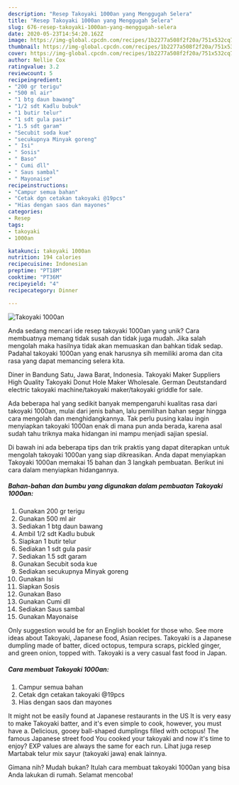 ```yaml
---
description: "Resep Takoyaki 1000an yang Menggugah Selera"
title: "Resep Takoyaki 1000an yang Menggugah Selera"
slug: 676-resep-takoyaki-1000an-yang-menggugah-selera
date: 2020-05-23T14:54:20.162Z
image: https://img-global.cpcdn.com/recipes/1b2277a508f2f20a/751x532cq70/takoyaki-1000an-foto-resep-utama.jpg
thumbnail: https://img-global.cpcdn.com/recipes/1b2277a508f2f20a/751x532cq70/takoyaki-1000an-foto-resep-utama.jpg
cover: https://img-global.cpcdn.com/recipes/1b2277a508f2f20a/751x532cq70/takoyaki-1000an-foto-resep-utama.jpg
author: Nellie Cox
ratingvalue: 3.2
reviewcount: 5
recipeingredient:
- "200 gr terigu"
- "500 ml air"
- "1 btg daun bawang"
- "1/2 sdt Kadlu bubuk"
- "1 butir telur"
- "1 sdt gula pasir"
- "1.5 sdt garam"
- "Secubit soda kue"
- "secukupnya Minyak goreng"
- " Isi"
- " Sosis"
- " Baso"
- " Cumi dll"
- " Saus sambal"
- " Mayonaise"
recipeinstructions:
- "Campur semua bahan"
- "Cetak dgn cetakan takoyaki @19pcs"
- "Hias dengan saos dan mayones"
categories:
- Resep
tags:
- takoyaki
- 1000an

katakunci: takoyaki 1000an 
nutrition: 194 calories
recipecuisine: Indonesian
preptime: "PT18M"
cooktime: "PT36M"
recipeyield: "4"
recipecategory: Dinner

---
```



![Takoyaki 1000an](https://img-global.cpcdn.com/recipes/1b2277a508f2f20a/751x532cq70/takoyaki-1000an-foto-resep-utama.jpg)

Anda sedang mencari ide resep takoyaki 1000an yang unik? Cara membuatnya memang tidak susah dan tidak juga mudah. Jika salah mengolah maka hasilnya tidak akan memuaskan dan bahkan tidak sedap. Padahal takoyaki 1000an yang enak harusnya sih memiliki aroma dan cita rasa yang dapat memancing selera kita.

Diner in Bandung Satu, Jawa Barat, Indonesia. Takoyaki Maker Suppliers High Quality Takoyaki Donut Hole Maker Wholesale. German Deutstandard electric takoyaki machine/takoyaki maker/takoyaki griddle for sale.

Ada beberapa hal yang sedikit banyak mempengaruhi kualitas rasa dari takoyaki 1000an, mulai dari jenis bahan, lalu pemilihan bahan segar hingga cara mengolah dan menghidangkannya. Tak perlu pusing kalau ingin menyiapkan takoyaki 1000an enak di mana pun anda berada, karena asal sudah tahu triknya maka hidangan ini mampu menjadi sajian spesial.


Di bawah ini ada beberapa tips dan trik praktis yang dapat diterapkan untuk mengolah takoyaki 1000an yang siap dikreasikan. Anda dapat menyiapkan Takoyaki 1000an memakai 15 bahan dan 3 langkah pembuatan. Berikut ini cara dalam menyiapkan hidangannya.

<!--inarticleads1-->

##### Bahan-bahan dan bumbu yang digunakan dalam pembuatan Takoyaki 1000an:

1. Gunakan 200 gr terigu
1. Gunakan 500 ml air
1. Sediakan 1 btg daun bawang
1. Ambil 1/2 sdt Kadlu bubuk
1. Siapkan 1 butir telur
1. Sediakan 1 sdt gula pasir
1. Sediakan 1.5 sdt garam
1. Gunakan Secubit soda kue
1. Sediakan secukupnya Minyak goreng
1. Gunakan  Isi
1. Siapkan  Sosis
1. Gunakan  Baso
1. Gunakan  Cumi dll
1. Sediakan  Saus sambal
1. Gunakan  Mayonaise


Only suggestion would be for an English booklet for those who. See more ideas about Takoyaki, Japanese food, Asian recipes. Takoyaki is a Japanese dumpling made of batter, diced octopus, tempura scraps, pickled ginger, and green onion, topped with. Takoyaki is a very casual fast food in Japan. 

<!--inarticleads2-->

##### Cara membuat Takoyaki 1000an:

1. Campur semua bahan
1. Cetak dgn cetakan takoyaki @19pcs
1. Hias dengan saos dan mayones


It might not be easily found at Japanese restaurants in the US It is very easy to make Takoyaki batter, and it&#39;s even simple to cook, however, you must have a. Delicious, gooey ball-shaped dumplings filled with octopus! The famous Japanese street food You cooked your takoyaki and now it&#39;s time to enjoy? EXP values are always the same for each run. Lihat juga resep Martabak telur mix sayur (takoyaki jawa) enak lainnya. 

Gimana nih? Mudah bukan? Itulah cara membuat takoyaki 1000an yang bisa Anda lakukan di rumah. Selamat mencoba!
